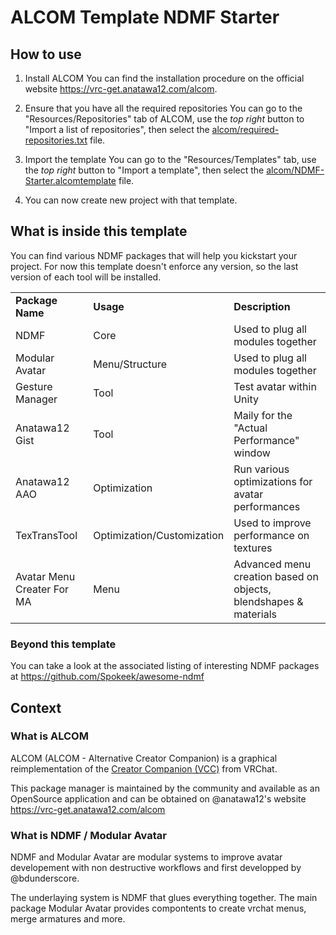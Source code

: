# ALCOM Template NDMF Starter

## How to use

1) Install ALCOM
You can find the installation procedure on the official website <https://vrc-get.anatawa12.com/alcom>.

2) Ensure that you have all the required repositories
You can go to the "Resources/Repositories" tab of ALCOM, use the *top right* button to "Import a list of repositories", then select the [alcom/required-repositories.txt](./alcom/required-repositories.txt) file.

3) Import the template
You can go to the "Resources/Templates" tab, use the *top right* button to "Import a template", then select the [alcom/NDMF-Starter.alcomtemplate](./alcom/NDMF-Starter.alcomtemplate) file.

4) You can now create new project with that template.

## What is inside this template

You can find various NDMF packages that will help you kickstart your project.
For now this template doesn't enforce any version, so the last version of each tool will be installed.

||||
|---|---|---|
| **Package Name**      | **Usage** | **Description** |
| NDMF              | Core | Used to plug all modules together |
| Modular Avatar    | Menu/Structure | Used to plug all modules together |
| Gesture Manager   | Tool | Test avatar within Unity |
| Anatawa12 Gist    | Tool | Maily for the "Actual Performance" window |
| Anatawa12 AAO     | Optimization | Run various optimizations for avatar performances |
| TexTransTool      | Optimization/Customization | Used to improve performance on textures |
| Avatar Menu Creater For MA | Menu | Advanced menu creation based on objects, blendshapes & materials |

### Beyond this template

You can take a look at the associated listing of interesting NDMF packages at <https://github.com/Spokeek/awesome-ndmf>
## Context

### What is ALCOM

ALCOM (ALCOM - Alternative Creator Companion) is a graphical reimplementation of the [Creator Companion (VCC)](https://vcc.docs.vrchat.com/) from VRChat.

This package manager is maintained by the community and available as an OpenSource application and can be obtained on @anatawa12's website <https://vrc-get.anatawa12.com/alcom>

### What is NDMF / Modular Avatar

NDMF and Modular Avatar are modular systems to improve avatar developement with non destructive workflows and first developped by @bdunderscore.

The underlaying system is NDMF that glues everything together. The main package Modular Avatar provides compontents to create vrchat menus, merge armatures and more.
